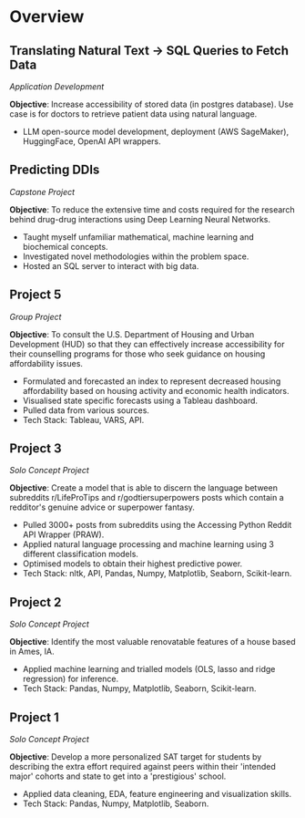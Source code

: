 # Overview

## Translating Natural Text → SQL Queries to Fetch Data

*Application Development*

**Objective**: Increase accessibility of stored data (in postgres database). Use case is for doctors to retrieve patient data using natural language.

- LLM open-source model development, deployment (AWS SageMaker), HuggingFace, OpenAI API wrappers.


## Predicting DDIs

*Capstone Project*

**Objective**: To reduce the extensive time and costs required for the research behind drug-drug interactions using Deep Learning Neural Networks.

- Taught myself unfamiliar mathematical, machine learning and biochemical concepts.
- Investigated novel methodologies within the problem space.
- Hosted an SQL server to interact with big data.

## Project 5

*Group Project*

**Objective**: To consult the U.S. Department of Housing and Urban Development (HUD) so that they can effectively increase accessibility for their counselling programs for those who seek guidance on housing affordability issues.

- Formulated and forecasted an index to represent decreased housing affordability based on housing activity and economic health indicators.
- Visualised state specific forecasts using a Tableau dashboard.
- Pulled data from various sources.
- Tech Stack: Tableau, VARS, API.

## Project 3

*Solo Concept Project*

**Objective**: Create a model that is able to discern the language between subreddits r/LifeProTips and r/godtiersuperpowers posts which contain a redditor's genuine advice or superpower fantasy.

- Pulled 3000+ posts from subreddits using the Accessing Python Reddit API Wrapper (PRAW).
- Applied natural language processing and machine learning using 3 different classification models.
- Optimised models to obtain their highest predictive power.
- Tech Stack: nltk, API, Pandas, Numpy, Matplotlib, Seaborn, Scikit-learn.

## Project 2

*Solo Concept Project*

**Objective**: Identify the most valuable renovatable features of a house based in Ames, IA.

- Applied machine learning and trialled models (OLS, lasso and ridge regression) for inference.
- Tech Stack: Pandas, Numpy, Matplotlib, Seaborn, Scikit-learn.

## Project 1

*Solo Concept Project*

**Objective**: Develop a more personalized SAT target for students by describing the extra effort required against peers within their 'intended major' cohorts and state to get into a 'prestigious' school.

- Applied data cleaning, EDA, feature engineering and visualization skills.
- Tech Stack: Pandas, Numpy, Matplotlib, Seaborn.

